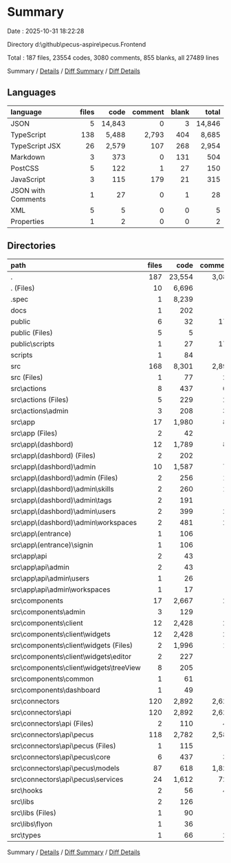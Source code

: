 # Summary

Date : 2025-10-31 18:22:28

Directory d:\\github\\pecus-aspire\\pecus.Frontend

Total : 187 files,  23554 codes, 3080 comments, 855 blanks, all 27489 lines

Summary / [Details](details.md) / [Diff Summary](diff.md) / [Diff Details](diff-details.md)

## Languages
| language | files | code | comment | blank | total |
| :--- | ---: | ---: | ---: | ---: | ---: |
| JSON | 5 | 14,843 | 0 | 3 | 14,846 |
| TypeScript | 138 | 5,488 | 2,793 | 404 | 8,685 |
| TypeScript JSX | 26 | 2,579 | 107 | 268 | 2,954 |
| Markdown | 3 | 373 | 0 | 131 | 504 |
| PostCSS | 5 | 122 | 1 | 27 | 150 |
| JavaScript | 3 | 115 | 179 | 21 | 315 |
| JSON with Comments | 1 | 27 | 0 | 1 | 28 |
| XML | 5 | 5 | 0 | 0 | 5 |
| Properties | 1 | 2 | 0 | 0 | 2 |

## Directories
| path | files | code | comment | blank | total |
| :--- | ---: | ---: | ---: | ---: | ---: |
| . | 187 | 23,554 | 3,080 | 855 | 27,489 |
| . (Files) | 10 | 6,696 | 2 | 36 | 6,734 |
| .spec | 1 | 8,239 | 0 | 0 | 8,239 |
| docs | 1 | 202 | 0 | 61 | 263 |
| public | 6 | 32 | 179 | 0 | 211 |
| public (Files) | 5 | 5 | 0 | 0 | 5 |
| public\\scripts | 1 | 27 | 179 | 0 | 206 |
| scripts | 1 | 84 | 0 | 19 | 103 |
| src | 168 | 8,301 | 2,899 | 739 | 11,939 |
| src (Files) | 1 | 77 | 28 | 17 | 122 |
| src\\actions | 8 | 437 | 67 | 84 | 588 |
| src\\actions (Files) | 5 | 229 | 28 | 64 | 321 |
| src\\actions\\admin | 3 | 208 | 39 | 20 | 267 |
| src\\app | 17 | 1,980 | 81 | 202 | 2,263 |
| src\\app (Files) | 2 | 42 | 0 | 9 | 51 |
| src\\app\\(dashbord) | 12 | 1,789 | 81 | 172 | 2,042 |
| src\\app\\(dashbord) (Files) | 2 | 202 | 7 | 19 | 228 |
| src\\app\\(dashbord)\\admin | 10 | 1,587 | 74 | 153 | 1,814 |
| src\\app\\(dashbord)\\admin (Files) | 2 | 256 | 10 | 35 | 301 |
| src\\app\\(dashbord)\\admin\\skills | 2 | 260 | 10 | 28 | 298 |
| src\\app\\(dashbord)\\admin\\tags | 2 | 191 | 8 | 18 | 217 |
| src\\app\\(dashbord)\\admin\\users | 2 | 399 | 20 | 34 | 453 |
| src\\app\\(dashbord)\\admin\\workspaces | 2 | 481 | 26 | 38 | 545 |
| src\\app\\(entrance) | 1 | 106 | 0 | 12 | 118 |
| src\\app\\(entrance)\\signin | 1 | 106 | 0 | 12 | 118 |
| src\\app\\api | 2 | 43 | 0 | 9 | 52 |
| src\\app\\api\\admin | 2 | 43 | 0 | 9 | 52 |
| src\\app\\api\\admin\\users | 1 | 26 | 0 | 5 | 31 |
| src\\app\\api\\admin\\workspaces | 1 | 17 | 0 | 4 | 21 |
| src\\components | 17 | 2,667 | 26 | 97 | 2,790 |
| src\\components\\admin | 3 | 129 | 0 | 9 | 138 |
| src\\components\\client | 12 | 2,428 | 20 | 76 | 2,524 |
| src\\components\\client\\widgets | 12 | 2,428 | 20 | 76 | 2,524 |
| src\\components\\client\\widgets (Files) | 2 | 1,996 | 17 | 19 | 2,032 |
| src\\components\\client\\widgets\\editor | 2 | 227 | 2 | 27 | 256 |
| src\\components\\client\\widgets\\treeView | 8 | 205 | 1 | 30 | 236 |
| src\\components\\common | 1 | 61 | 6 | 5 | 72 |
| src\\components\\dashboard | 1 | 49 | 0 | 7 | 56 |
| src\\connectors | 120 | 2,892 | 2,623 | 295 | 5,810 |
| src\\connectors\\api | 120 | 2,892 | 2,623 | 295 | 5,810 |
| src\\connectors\\api (Files) | 2 | 110 | 42 | 20 | 172 |
| src\\connectors\\api\\pecus | 118 | 2,782 | 2,581 | 275 | 5,638 |
| src\\connectors\\api\\pecus (Files) | 1 | 115 | 4 | 3 | 122 |
| src\\connectors\\api\\pecus\\core | 6 | 437 | 32 | 75 | 544 |
| src\\connectors\\api\\pecus\\models | 87 | 618 | 1,825 | 173 | 2,616 |
| src\\connectors\\api\\pecus\\services | 24 | 1,612 | 720 | 24 | 2,356 |
| src\\hooks | 2 | 56 | 43 | 14 | 113 |
| src\\libs | 2 | 126 | 7 | 19 | 152 |
| src\\libs (Files) | 1 | 90 | 6 | 11 | 107 |
| src\\libs\\flyon | 1 | 36 | 1 | 8 | 45 |
| src\\types | 1 | 66 | 24 | 11 | 101 |

Summary / [Details](details.md) / [Diff Summary](diff.md) / [Diff Details](diff-details.md)